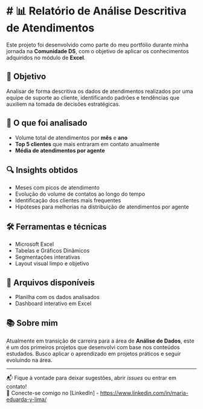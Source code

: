 # # 📊 Relatório de Análise Descritiva de Atendimentos

Este projeto foi desenvolvido como parte do meu portfólio durante minha jornada na **Comunidade DS**, com o objetivo de aplicar os conhecimentos adquiridos no módulo de **Excel**.

## 🧠 Objetivo
Analisar de forma descritiva os dados de atendimentos realizados por uma equipe de suporte ao cliente, identificando padrões e tendências que auxiliem na tomada de decisões estratégicas.

## 📌 O que foi analisado
- Volume total de atendimentos por **mês** e **ano**
- **Top 5 clientes** que mais entraram em contato anualmente
- **Média de atendimentos por agente**

## 🔍 Insights obtidos
- Meses com picos de atendimento
- Evolução do volume de contatos ao longo do tempo
- Identificação dos clientes mais frequentes
- Hipóteses para melhorias na distribuição de atendimentos por agente

## 🛠 Ferramentas e técnicas
- Microsoft Excel  
- Tabelas e Gráficos Dinâmicos  
- Segmentações interativas  
- Layout visual limpo e objetivo

## 📎 Arquivos disponíveis
- Planilha com os dados analisados
- Dashboard interativo em Excel

## 📚 Sobre mim
Atualmente em transição de carreira para a área de **Análise de Dados**, este é um dos primeiros projetos que desenvolvi com base nos conteúdos estudados. Busco aplicar o aprendizado em projetos práticos e seguir evoluindo na área.

---

📬 Fique à vontade para deixar sugestões, abrir *issues* ou entrar em contato!  
🚀 Conecte-se comigo no [LinkedIn] - https://www.linkedin.com/in/maria-eduarda-y-lima/

